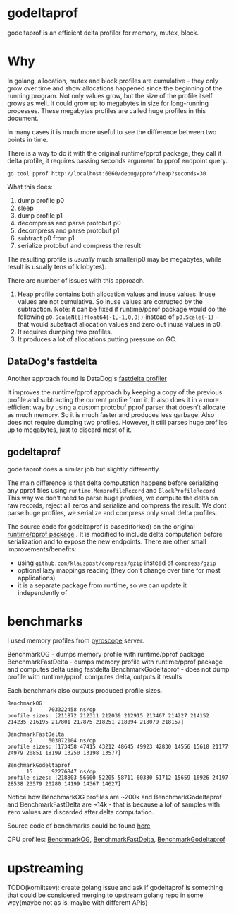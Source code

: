 # godeltaprof

godeltaprof is an efficient delta profiler for memory, mutex, block.

# Why

In golang, allocation, mutex and block profiles are cumulative - they only grow over time and show allocations happened since the beginning of the running program.
Not only values grow, but the size of the profile itself grows as well. It could grow up to megabytes in size for long-running processes. These megabytes profiles are called huge profiles in this document.

In many cases it is much more useful to see the difference between two points in time.

There is a way to do it with the original runtime/pprof package, they call it delta profile, it requires passing seconds argument to pprof endpoint query.

```
go tool pprof http://localhost:6060/debug/pprof/heap?seconds=30
```

What this does:
1. dump profile p0
2. sleep
3. dump profile p1
4. decompress and parse protobuf p0
5. decompress and parse protobuf p1
6. subtract p0 from p1
7. serialize protobuf and compress the result

The resulting profile is *usually* much smaller(p0 may be megabytes, while result is usually tens of kilobytes).

There are number of issues with this approach.
1. Heap profile contains both allocation values and inuse values. Inuse values are not cumulative. So inuse values are corrupted by the subtraction.
Note: it can be fixed if runtime/pprof package would do the following `p0.ScaleN([]float64{-1,-1,0,0})` instead of `p0.Scale(-1)` - that would substract allocation values and zero out inuse values in p0.
2. It requires dumping two profiles.
3. It produces a lot of allocations putting pressure on GC.


## DataDog's fastdelta

Another approach found is DataDog's [fastdelta profiler](https://github.com/DataDog/dd-trace-go/blob/30e1406c2cb62af749df03d559853e1d1de0e3bf/profiler/internal/fastdelta/fd.go#L75)

It improves the runtime/pprof approach by keeping a copy of the previous profile and subtracting the current profile from it.
It also does it in a more efficient way by using a custom protobuf pprof parser that doesn't allocate as much memory.
So it is much faster and produces less garbage. Also does not require dumping two profiles.
However, it still parses huge profiles up to megabytes, just to discard most of it.

## godeltaprof

godeltaprof does a similar job but slightly differently.

The main difference is that delta computation happens before serializing any pprof files using `runtime.MemprofileRecord` and `BlockProfileRecord`
This way we don't need to parse huge profiles, we compute the delta on raw records, reject all zeros and serialize and compress the result.
We dont parse huge profiles, we serialize and compress only small delta profiles.

The source code for godeltaprof is based(forked) on the original [runtime/pprof package](https://github.com/golang/go/tree/master/src/runtime/pprof)  .
It is modified to include delta computation before serialization and to expose the new endpoints.
There are other small improvements/benefits:
- using `github.com/klauspost/compress/gzip` instead of `compress/gzip`
- optional lazy mappings reading (they don't change over time for most applications)
- it is a separate package from runtime, so we can update it independently of 

# benchmarks

I used memory profiles from [pyroscope](https://github.com/grafana/pyroscope) server.

BenchmarkOG - dumps memory profile with runtime/pprof package
BenchmarkFastDelta - dumps memory profile with runtime/pprof package and computes delta using fastdelta
BenchmarkGodeltaprof - does not dump profile with runtime/pprof, computes delta, outputs it results

Each benchmark also outputs produced profile sizes.
```
BenchmarkOG
       3	 703322458 ns/op
profile sizes: [211872 212311 212039 212915 213467 214227 214152 214235 216195 217801 217875 218251 218094 218079 218157]

BenchmarkFastDelta
       2	 603072104 ns/op
profile sizes: [173458 47415 43212 48645 49923 42830 14556 15618 21177 24979 20851 18199 13250 13198 13577]

BenchmarkGodeltaprof
      15	  92276847 ns/op
profile sizes: [218803 56600 52205 58711 60330 51712 15659 16926 24197 28538 23579 20280 14199 14367 14627]
```

Notice how BenchmarkOG profiles are ~200k and BenchmarkGodeltaprof and BenchmarkFastDelta are ~14k - that is because a lof of samples
with zero values are discarded after delta computation.

Source code of benchmarks could be found [here](https://github.com/grafana/pyroscope/compare/godeltaprofbench?expand=1) 

CPU profiles: [BenchmarkOG](https://flamegraph.com/share/665822d1-9819-11ee-a502-466f68d203a5), [BenchmarkFastDelta](https://flamegraph.com/share/b06774de-9819-11ee-9a0d-f2c25703e557),  [BenchmarkGodeltaprof]( https://flamegraph.com/share/192c77c5-9819-11ee-a502-466f68d203a5)



# upstreaming

TODO(korniltsev): create golang issue and ask if godeltaprof is something that could be considered merging to upstream golang repo
in some way(maybe not as is, maybe with different APIs)



